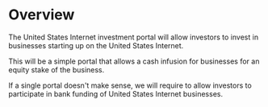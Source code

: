 # Overview

The United States Internet investment portal will allow investors to invest in businesses starting up on the United States Internet.

This will be a simple portal that allows a cash infusion for businesses for an equity stake of the business.

If a single portal doesn't make sense, we will require to allow investors to participate in bank funding of United States Internet businesses.
